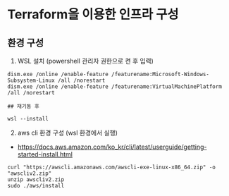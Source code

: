 # Terraform을 이용한 인프라 구성

## 환경 구성
1. WSL 설치 (powershell 관리자 권한으로 켠 후 입력)

```
dism.exe /online /enable-feature /featurename:Microsoft-Windows-Subsystem-Linux /all /norestart
dism.exe /online /enable-feature /featurename:VirtualMachinePlatform /all /norestart

## 재기동 후

wsl --install
```
2. aws cli 환경 구성 (wsl 환경에서 실행)  
* https://docs.aws.amazon.com/ko_kr/cli/latest/userguide/getting-started-install.html 
```
curl "https://awscli.amazonaws.com/awscli-exe-linux-x86_64.zip" -o "awscliv2.zip"
unzip awscliv2.zip
sudo ./aws/install
```


